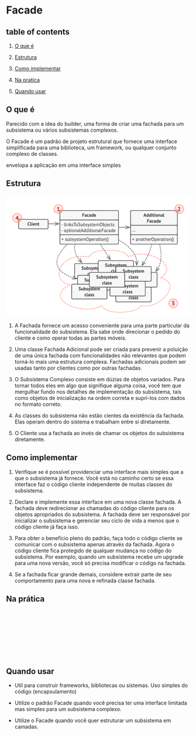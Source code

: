 # Facade

## table of contents

1. [O que é](#o-que-é)

2. [Estrutura](#estrutura)

3. [Como implementar](#como-implementar)

4. [Na pratica](#na-prática)

5. [Quando usar](#quando-usar)

## O que é

Parecido com a idea do builder, uma forma de criar uma fachada para um subsistema ou vários subsistemas complexos.

O Facade é um padrão de projeto estrutural que fornece uma interface simplificada para uma biblioteca, um framework, ou qualquer conjunto complexo de classes.

envelopa a aplicação em uma interface simples

## Estrutura

![alt text](/the-23paterns/imagesmd/FC1.png)



1. A Fachada fornece um acesso conveniente para uma parte particular da funcionalidade do subsistema. Ela sabe onde direcionar o pedido do cliente e como operar todas as partes móveis.

1. Uma classe Fachada Adicional pode ser criada para prevenir a poluição de uma única fachada com funcionalidades não relevantes que podem torná-lo mais uma estrutura complexa. Fachadas adicionais podem ser usadas tanto por clientes como por outras fachadas.

1. O Subsistema Complexo consiste em dúzias de objetos variados. Para tornar todos eles em algo que signifique alguma coisa, você tem que mergulhar fundo nos detalhes de implementação do subsistema, tais como objetos de inicialização na ordem correta e suprí-los com dados no formato correto.

1. As classes do subsistema não estão cientes da existência da fachada. Elas operam dentro do sistema e trabalham entre si diretamente.

1. O Cliente usa a fachada ao invés de chamar os objetos do subsistema diretamente.


## Como implementar

1. Verifique se é possível providenciar uma interface mais simples que a que o subsistema já fornece. Você está no caminho certo se essa interface faz o código cliente independente de muitas classes do subsistema.

1. Declare e implemente essa interface em uma nova classe fachada. A fachada deve redirecionar as chamadas do código cliente para os objetos apropriados do subsistema. A fachada deve ser responsável por inicializar o subsistema e gerenciar seu ciclo de vida a menos que o código cliente já faça isso.

1. Para obter o benefício pleno do padrão, faça todo o código cliente se comunicar com o subsistema apenas através da fachada. Agora o código cliente fica protegido de qualquer mudança no código do subsistema. Por exemplo, quando um subsistema recebe um upgrade para uma nova versão, você só precisa modificar o código na fachada.

1. Se a fachada ficar grande demais, considere extrair parte de seu comportamento para uma nova e refinada classe fachada.


## Na prática

```java

```



```java

```



```java

```



```java

```



```java

```



```java

```



```java

```



```java

```



```java

```



```java

```

## Quando usar

- Util para construir frameworks, bibliotecas ou sistemas. Uso simples do código (encapsulamento)

- Utilize o padrão Facade quando você precisa ter uma interface limitada mas simples para um subsistema complexo.

- Utilize o Facade quando você quer estruturar um subsistema em camadas.
